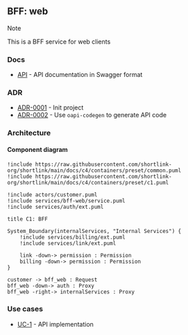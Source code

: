 ## BFF: web

> [!NOTE]
> This is a BFF service for web clients

### Docs

- [API](./docs/api.yaml) - API documentation in Swagger format

### ADR

- [ADR-0001](./docs/ADR/decisions/0001-init.md) - Init project
- [ADR-0002](./docs/ADR/decisions/0002-use-oapi-codegen.md) - Use `oapi-codegen` to generate API code

### Architecture

#### Component diagram

```plantuml
!include https://raw.githubusercontent.com/shortlink-org/shortlink/main/docs/c4/containers/preset/common.puml
!include https://raw.githubusercontent.com/shortlink-org/shortlink/main/docs/c4/containers/preset/c1.puml

!include actors/customer.puml
!include services/bff-web/service.puml
!include services/auth/ext.puml

title C1: BFF

System_Boundary(internalServices, "Internal Services") {
    !include services/billing/ext.puml
    !include services/link/ext.puml
    
    link -down-> permission : Permission
    billing -down-> permission : Permission
}

customer -> bff_web : Request 
bff_web -down-> auth : Proxy
bff_web -right-> internalServices : Proxy
```

### Use cases

- [UC-1](./usecases/api/README.md) - API implementation
